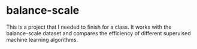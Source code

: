 # balance-scale

This is a project that I needed to finish for a class. It works with the balance-scale dataset and compares the efficiency of different supervised machine learning algorithms. 
